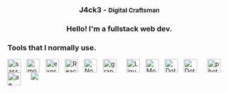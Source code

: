 <p align="center" width="300">
   <h3 align="center">J4ck3 - <small>Digital Craftsman</small></h3>
   <h3 align="center">Hello! I'm a fullstack web dev.</h3>
</p>

<h3 align="left">Tools that I normally use.</h3>

<img align="left" alt="sass" width="30px" style="padding-right:10px;" src="https://cdn.jsdelivr.net/gh/devicons/devicon/icons/sass/sass-original.svg" />
<img align="left" alt="mongodb" width="30px" style="padding-right:10px;" src="https://cdn.jsdelivr.net/gh/devicons/devicon/icons/mongodb/mongodb-original.svg" />
<img align="left" alt="express" width="30px" style="padding-right:10px;" src="https://cdn.jsdelivr.net/gh/devicons/devicon/icons/express/express-original.svg" />
<img align="left" alt="React" width="30px" style="padding-right:10px;" src="https://cdn.jsdelivr.net/gh/devicons/devicon/icons/react/react-original.svg" />
<img align="left" alt="NodeJS" width="30px" style="padding-right:10px;" src="https://cdn.jsdelivr.net/gh/devicons/devicon/icons/nodejs/nodejs-original.svg" />
<img align="left" alt="graphql" width="30px" style="padding-right:20px;" src="https://cdn.jsdelivr.net/gh/devicons/devicon/icons/graphql/graphql-plain.svg" />
<img align="left" alt="Linux" width="30px" style="padding-right:10px;" src="https://cdn.jsdelivr.net/gh/devicons/devicon/icons/linux/linux-original.svg" />
<img align="left" alt="Mongodb" width="30px" style="padding-right:10px;" src="https://cdn.jsdelivr.net/gh/devicons/devicon/icons/nextjs/nextjs-original.svg" />
<img align="left" alt="Dot-net" width="30px" style="padding-right:10px;" src="https://cdn.jsdelivr.net/gh/devicons/devicon/icons/dot-net/dot-net-original.svg" />
<img align="left" alt="Dotnetcore" width="30px" style="padding-right:20px;" src="https://cdn.jsdelivr.net/gh/devicons/devicon/icons/dotnetcore/dotnetcore-original.svg" />

<img align="left" alt="photoshop" width="30px" style="padding-right:20px;" src="https://cdn.jsdelivr.net/gh/devicons/devicon/icons/photoshop/photoshop-plain.svg" />
<img align="left" alt="ae" width="30px" style="padding-right:20px;" src="https://cdn.jsdelivr.net/gh/devicons/devicon/icons/aftereffects/aftereffects-plain.svg" />
</br>

<p align="left" width="300">
  <img align="left" src="https://github-readme-stats.vercel.app/api/top-langs/?username=j4ck3&layout=compact&theme=tokyonight" />
</p>
